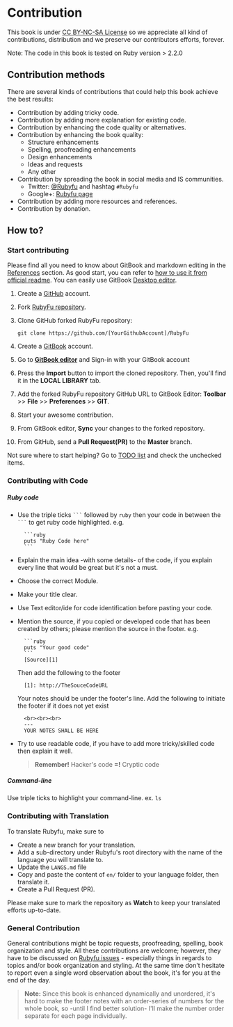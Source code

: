# Contribution
This book is under [CC BY-NC-SA License][0] so we appreciate all kind of contributions, distribution and we preserve our contributors efforts, forever.

Note: The code in this book is tested on Ruby version > 2.2.0

## Contribution methods
There are several kinds of contributions that could help this book achieve the best results:

* Contribution by adding tricky code.
* Contribution by adding more explanation for existing code.
* Contribution by enhancing the code quality or alternatives.
* Contribution by enhancing the book quality:
    * Structure enhancements
    * Spelling, proofreading enhancements
    * Design enhancements
    * Ideas and requests
    * Any other
* Contribution by spreading the book in social media and IS communities.
    * Twitter: [@Rubyfu][8] and hashtag `#Rubyfu`
    * Google+: [Rubyfu page][9]
* Contribution by adding more resources and references.
* Contribution by donation.


## How to?

### Start contributing
Please find all you need to know about GitBook and markdown editing in the [References][1] section. As good start, you can refer to [how to use it from official readme][2]. You can easily use GitBook [Desktop editor][3].

1. Create a [GitHub][5] account.
2. Fork [RubyFu repository][4].
3. Clone GitHub forked RubyFu repository:
   
   `git clone https://github.com/[YourGithubAccount]/RubyFu` 
4. Create a [GitBook][6] account.
4. Go to [**GitBook editor**][3] and Sign-in with your GitBook account
5. Press the **Import** button to import the cloned repository. Then, you'll find it in the **LOCAL LIBRARY** tab.
3. Add the forked RubyFu repository GitHub URL to GitBook Editor: **Toolbar** >> **File** >> **Preferences** >> **GIT**.
4. Start your awesome contribution.
5. From GitBook editor, **Sync** your changes to the forked repository.
6. From GitHub, send a **Pull Request(PR)** to the **Master** branch.


Not sure where to start helping? Go to [TODO list](contributors/todo.md) and check the unchecked items.

### Contributing with Code

##### Ruby code
* Use the triple ticks ` ``` `  followed by `ruby` then your code in between the ` ``` ` to get ruby code highlighted. e.g.

        ```ruby
        puts "Ruby Code here"
        ```
* Explain the main idea -with some details- of the code, if you explain every line that would be great but it's not a must.
* Choose the correct Module.
* Make your title clear.
* Use Text editor/ide for code identification before pasting your code.
* Mention the source, if you copied or developed code that has been created by others; please mention the source in the footer. e.g.

        ```ruby
        puts "Your good code"
        ```
        [Source][1]
    Then add the following to the footer

        [1]: http://TheSouceCodeURL

    Your notes should be under the footer's line. Add the following to initiate the footer if it does not yet exist

        <br><br><br>
        ---
        YOUR NOTES SHALL BE HERE

* Try to use readable code, if you have to add more tricky/skilled code then explain it well.
    > **Remember!** Hacker's code **=!** Cryptic code


##### Command-line
Use triple ticks to highlight your command-line. ex. 
    ```
    ls
    ``` 

### Contributing with Translation 
To translate Rubyfu, make sure to 
- Create a new branch for your translation. 
- Add a sub-directory under Rubyfu's root directory with the name of the language you will translate to. 
- Update the `LANGS.md` file 
- Copy and paste the content of `en/` folder to your language folder, then translate it.
- Create a Pull Request (PR).

Please make sure to mark the repository as **Watch** to keep your translated efforts up-to-date. 

### General Contribution
General contributions might be topic requests, proofreading, spelling, book organization and style. All these contributions are welcome; however, they have to be discussed on [Rubyfu issues][7] - especially things in regards to topics and/or book organization and styling. At the same time don't hesitate to report even a single word observation about the book, it's for you at the end of the day.


> **Note:** Since this book is enhanced dynamically and unordered, it's hard to make the footer notes with an order-series of numbers for the whole book, so -until I find better solution- I'll make the number order separate for each page individually. 


<br><br><br>
---
[0]: https://creativecommons.org/licenses/by-nc-sa/3.0/
[1]: references/README.md
[2]: https://github.com/GitbookIO/gitbook
[3]: https://www.gitbook.com/editor
[4]: https://github.com/rubyfu/RubyFu
[5]: https://github.com
[6]: http://gitbook.com
[7]: https://github.com/rubyfu/RubyFu/issues
[8]: https://twitter.com/Rubyfu
[9]: https://plus.google.com/114358908164154763697




